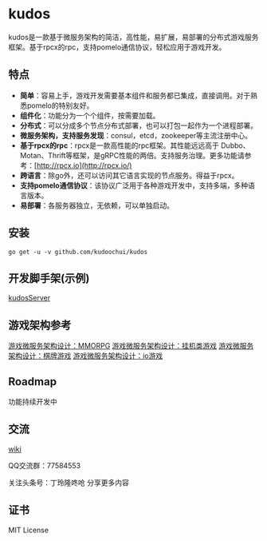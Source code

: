 # kudos
kudos是一款基于微服务架构的简洁，高性能，易扩展，易部署的分布式游戏服务框架。基于rpcx的rpc，支持pomelo通信协议，轻松应用于游戏开发。


## 特点
- **简单**：容易上手，游戏开发需要基本组件和服务都已集成，直接调用。对于熟悉pomelo的特别友好。
- **组件化**：功能分为一个个组件，按需要加载。
- **分布式**：可以分成多个节点分布式部署，也可以打包一起作为一个进程部署。
- **微服务架构，支持服务发现**：consul，etcd，zookeeper等主流注册中心。
- **基于rpcx的rpc**：rpcx是一款高性能的rpc框架。其性能远远高于 Dubbo、Motan、Thrift等框架，是gRPC性能的两倍。支持服务治理。更多功能请参考：[http://rpcx.io](http://rpcx.io/)
- **跨语言**：除go外，还可以访问其它语言实现的节点服务。得益于rpcx。
- **支持pomelo通信协议**：该协议广泛用于各种游戏开发中，支持多端，多种语言版本。
- **易部署**：各服务器独立，无依赖，可以单独启动。

## 安装

`go get -u -v github.com/kudoochui/kudos`

## 开发脚手架(示例)
[kudosServer](https://github.com/kudoochui/kudosServer)

## 游戏架构参考
[游戏微服务架构设计：MMORPG](https://www.toutiao.com/i6798800455955644935/)
[游戏微服务架构设计：挂机类游戏](https://www.toutiao.com/i6798814918574342660/)
[游戏微服务架构设计：棋牌游戏](https://www.toutiao.com/i6798815085935460876/)
[游戏微服务架构设计：io游戏](https://www.toutiao.com/i6798815271386612231/)
## Roadmap
功能持续开发中

## 交流
[wiki](https://github.com/kudoochui/kudos/wiki)

QQ交流群：77584553

关注头条号：丁玲隆咚呛
分享更多内容

## 证书
MIT License